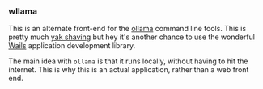 ### wllama

This is an alternate front-end for the [ollama](https://ollama.ai) command line tools.
This is pretty much [yak shaving](https://en.wiktionary.org/wiki/yak_shaving)
but hey it's another chance to use the wonderful [Wails](https://wails.io)
application development library.

The main idea with `ollama` is that it runs locally, without having to hit the
internet. This is why this is an actual application, rather than a web front end.
